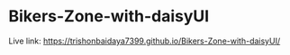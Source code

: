 # Bikers-Zone-with-daisyUI
Live link: https://trishonbaidaya7399.github.io/Bikers-Zone-with-daisyUI/

